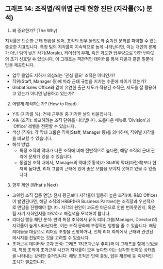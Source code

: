 ## 그래프 14: 조직별/직위별 근태 현황 진단 (지각률(%) 분석)

1. 왜 중요한가? (The Why)

지각률은 단순한 근태 현황을 넘어, 조직의 업무 몰입도와 숨겨진 문화를 파악할 수 있는 중요한 지표입니다. 특정 팀의 지각률이 지속적으로 높게 나타난다면, 이는 개인의 문제가 아닌 팀의 낮은 사기(Morale), 리더십의 부재, 혹은 과도한 업무량으로 인한 번아웃의 초기 신호일 수 있습니다. 이 그래프는 객관적인 데이터를 통해 다음과 같은 질문에 답을 제공합니다.

- 업무 몰입도 저하가 의심되는 '관심 필요' 조직은 어디인가?
- 직위(Staff, Manager 등)에 따라 근태 규범을 지키는 수준에 차이가 있는가?
- Global Sales Office와 같이 유연한 출근 제도가 적용된 조직은, 제도를 잘 활용하고 있는가 아니면 남용하고 있는가?

2. 어떻게 해석하는가? (How to Read)

- Y축 (지각률 %): 전체 근무일 중 지각한 날의 비율입니다.
- X축 (조직): 비교하려는 조직 단위를 나타냅니다. 드롭다운 메뉴로 'Division'과 'Office' 레벨을 전환할 수 있습니다.
- 색상 (직위): 각 막대 그룹은 직위(Staff, Manager 등)를 의미하며, 직위별 지각률을 비교할 수 있습니다.
- 해석 방법:
    - 특정 조직의 막대가 다른 조직에 비해 전반적으로 높다면, 해당 조직의 근태 관리에 문제가 있을 수 있습니다.
    - 동일한 조직 내에서, Manager의 막대(주황색)가 Staff의 막대(파란색)보다 현저히 높다면, 리더 그룹이 근태에 있어 좋은 모범을 보이지 못하고 있을 수 있습니다.

3. 향후 제언 (What's Next)

- 고위험 조직 집중 면담: 전사 평균보다 지각률이 월등히 높은 조직(예: R&D Office)이 발견된다면, 해당 조직의 HRBP(HR Business Partner)는 조직장과 우선적으로 면담을 진행해야 합니다. 지각의 원인이 과도한 야근으로 인한 번아웃인지, 혹은 팀 사기 저하인지를 파악하고 해결책을 모색해야 합니다.
- 리더십 행동 패턴 분석: 만약 특정 조직에서 유독 리더 그룹(Manager, Director)의 지각률이 높게 나타난다면, 이는 조직 문화에 부정적인 영향을 줄 수 있습니다. 해당 리더들을 대상으로 리더십 코칭을 진행하거나, 전체 리더 회의에서 근태와 관련된 메시지를 전달하는 것을 고려할 수 있습니다.
- 초과근무 데이터와 교차 분석: 그래프 13(초과근무 추이)과 이 그래프를 함께 보았을 때, 특정 조직이 초과근무 시간과 지각률이 모두 높다면 이는 심각한 번아웃 상태임을 나타내는 강력한 증거입니다. 해당 조직은 인력 충원, 업무 재분배 등 즉각적인 조치가 필요합니다.
